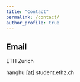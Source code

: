 ```yaml
---
title: "Contact"
permalink: /contact/
author_profile: true
---
```


## Email

ETH Zurich

hanghu [at] student.ethz.ch